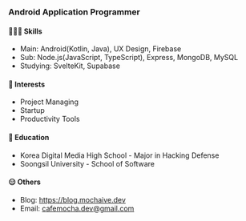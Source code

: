 ### Android Application Programmer

#### 🧑🏻‍💻 Skills
- Main: Android(Kotlin, Java), UX Design, Firebase
- Sub: Node.js(JavaScript, TypeScript), Express, MongoDB, MySQL
- Studying: SvelteKit, Supabase

#### 🤩 Interests
- Project Managing
- Startup
- Productivity Tools

#### 🏫 Education
- Korea Digital Media High School - Major in Hacking Defense
- Soongsil University - School of Software

#### 😑 Others
- Blog: https://blog.mochaive.dev
- Email: cafemocha.dev@gmail.com
